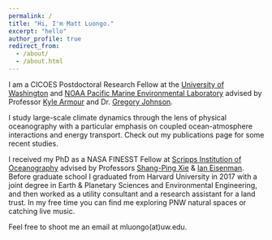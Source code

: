 ```yaml
---
permalink: /
title: "Hi, I'm Matt Luongo."
excerpt: "hello"
author_profile: true
redirect_from: 
  - /about/
  - /about.html
---
```

		
I am a CICOES Postdoctoral Research Fellow at the [University of Washington](https://environment.uw.edu/) and [NOAA Pacific Marine Environmental Laboratory](https://www.pmel.noaa.gov/) advised by Professor [Kyle Armour](https://faculty.washington.edu/karmour/) and Dr. [Gregory Johnson](https://www.pmel.noaa.gov/scientist/dr-gregory-c-johnson). 
		
I study large-scale climate dynamics through the lens of physical oceanography with a particular emphasis on coupled ocean-atmosphere interactions and energy transport. Check out my publications page for some recent studies.

I received my PhD as a NASA FINESST Fellow at [Scripps Institution of Oceanography](https://scripps.ucsd.edu/) advised by Professors [Shang-Ping Xie](https://sxie.scrippsprofiles.ucsd.edu/) & [Ian Eisenman](https://ieisenman.scrippsprofiles.ucsd.edu/). Before graduate school I graduated from Harvard University in 2017 with a joint degree in Earth & Planetary Sciences and Environmental Engineering, and then worked as a utility consultant and a research assistant for a land trust. In my free time you can find me exploring PNW natural spaces or catching live music.

Feel free to shoot me an email at mluongo(at)uw.edu.
